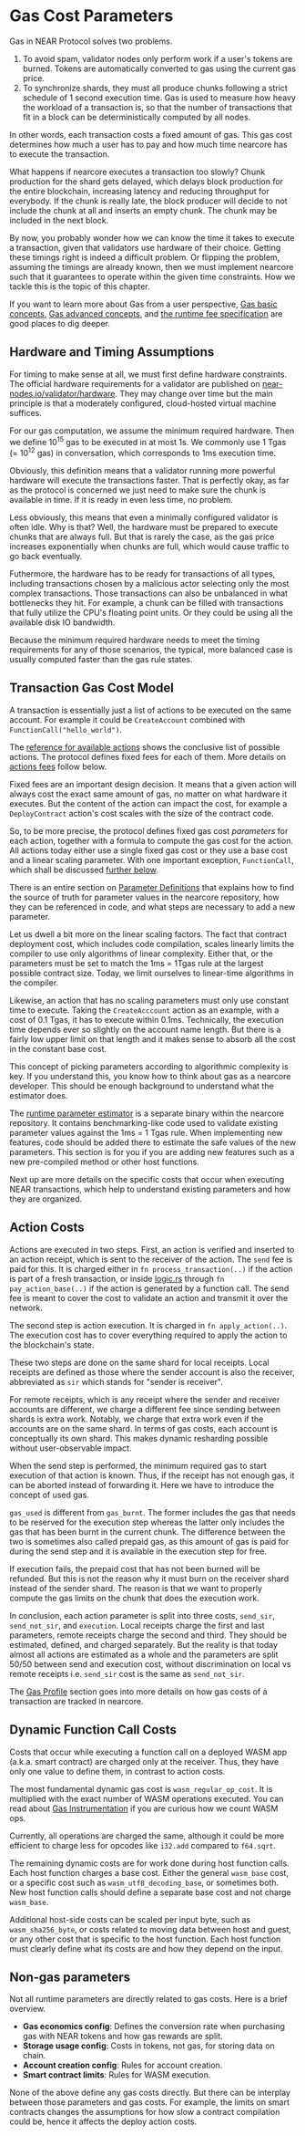 # Gas Cost Parameters

Gas in NEAR Protocol solves two problems.

1. To avoid spam, validator nodes only perform work if a user's tokens are
   burned. Tokens are automatically converted to gas using the current gas
   price.
2. To synchronize shards, they must all produce chunks following a strict
   schedule of 1 second execution time. Gas is used to measure how heavy the
   workload of a transaction is, so that the number of transactions that fit in
   a block can be deterministically computed by all nodes.

In other words, each transaction costs a fixed amount of gas. This gas cost
determines how much a user has to pay and how much time nearcore has to execute
the transaction.

What happens if nearcore executes a transaction too slowly? Chunk production for
the shard gets delayed, which delays block production for the entire blockchain,
increasing latency and reducing throughput for everybody. If the chunk is really
late, the block producer will decide to not include the chunk at all and inserts
an empty chunk. The chunk may be included in the next block.

By now, you probably wonder how we can know the time it takes to execute a
transaction, given that validators use hardware of their choice. Getting these
timings right is indeed a difficult problem. Or flipping the problem, assuming
the timings are already known, then we must implement nearcore such that it
guarantees to operate within the given time constraints. How we tackle this is
the topic of this chapter.

If you want to learn more about Gas from a user perspective, 
[Gas basic concepts](https://docs.near.org/concepts/basics/transactions/gas),
[Gas advanced concepts](https://docs.near.org/concepts/basics/transactions/gas-advanced),
and [the runtime fee specification](https://nomicon.io/RuntimeSpec/Fees/) are
good places to dig deeper.

## Hardware and Timing Assumptions

For timing to make sense at all, we must first define hardware constraints. The
official hardware requirements for a validator are published on
[near-nodes.io/validator/hardware](https://near-nodes.io/validator/hardware). They
may change over time but the main principle is that a moderately configured,
cloud-hosted virtual machine suffices.

For our gas computation, we assume the minimum required hardware. Then we define
10<sup>15</sup> gas to be executed in at most 1s. We commonly use 1 Tgas (=
10<sup>12</sup> gas) in conversation, which corresponds to 1ms execution time.

Obviously, this definition means that a validator running more powerful hardware
will execute the transactions faster. That is perfectly okay, as far as the
protocol is concerned we just need to make sure the chunk is available in time.
If it is ready in even less time, no problem.

Less obviously, this means that even a minimally configured validator is often
idle. Why is that? Well, the hardware must be prepared to execute chunks that
are always full. But that is rarely the case, as the gas price increases
exponentially when chunks are full, which would cause traffic to go back
eventually.

Futhermore, the hardware has to be ready for transactions of all types,
including transactions chosen by a malicious actor selecting only the most
complex transactions. Those transactions can also be unbalanced in what
bottlenecks they hit. For example, a chunk can be filled with transactions that
fully utilize the CPU's floating point units. Or they could be using all the
available disk IO bandwidth.

Because the minimum required hardware needs to meet the timing requirements for
any of those scenarios, the typical, more balanced case is usually computed
faster than the gas rule states.

## Transaction Gas Cost Model

A transaction is essentially just a list of actions to be executed on the same
account. For example it could be `CreateAccount` combined with
`FunctionCall("hello_world")`.

The [reference for available actions](https://nomicon.io/RuntimeSpec/Actions)
shows the conclusive list of possible actions. The protocol defines fixed fees
for each of them. More details on [actions fees](#action-costs) follow below.

Fixed fees are an important design decision. It means that a given action will
always cost the exact same amount of gas, no matter on what hardware it
executes. But the content of the action can impact the cost, for example a
`DeployContract` action's cost scales with the size of the contract code.

So, to be more precise, the protocol defines fixed gas cost *parameters* for
each action, together with a formula to compute the gas cost for the action. All
actions today either use a single fixed gas cost or they use a base cost and a
linear scaling parameter. With one important exception, `FunctionCall`, which
shall be discussed [further below](#fn-call-costs).

There is an entire section on [Parameter Definitions](./parameter_definition.md)
that explains how to find the source of truth for parameter values in the
nearcore repository, how they can be referenced in code, and what steps are
necessary to add a new parameter.

Let us dwell a bit more on the linear scaling factors. The fact that contract
deployment cost, which includes code compilation, scales linearly limits the
compiler to use only algorithms of linear complexity. Either that, or the
parameters must be set to match the 1ms = 1Tgas rule at the largest possible
contract size. Today, we limit ourselves to linear-time algorithms in the
compiler.

Likewise, an action that has no scaling parameters must only use constant time
to execute. Taking the `CreateAcccount` action as an example, with a cost of 0.1
Tgas, it has to execute within 0.1ms. Technically, the execution time depends
ever so slightly on the account name length. But there is a fairly low upper
limit on that length and it makes sense to absorb all the cost in the constant
base cost.

This concept of picking parameters according to algorithmic complexity is key.
If you understand this, you know how to think about gas as a nearcore developer.
This should be enough background to understand what the estimator does.

The [runtime parameter estimator](./estimator.md) is a separate binary within
the nearcore repository. It contains benchmarking-like code used to validate
existing parameter values against the 1ms = 1 Tgas rule. When implementing new
features, code should be added there to estimate the safe values of the new
parameters. This section is for you if you are adding new features such as a new
pre-compiled method or other host functions.

Next up are more details on the specific costs that occur when executing NEAR
transactions, which help to understand existing parameters and how they are
organized.

## Action Costs

Actions are executed in two steps. First, an action is verified and inserted to
an action receipt, which is sent to the receiver of the action. The `send` fee
is paid for this. It is charged either in `fn process_transaction(..)` if the
action is part of a fresh transaction, or inside
[logic.rs](https://github.com/near/nearcore/blob/14b8ae2c7465444c9b672a23b044c00be98f6e34/runtime/near-vm-logic/src/logic.rs)
through `fn pay_action_base(..)` if the action is generated by a function call.
The send fee is meant to cover the cost to validate an action and transmit it
over the network.

The second step is action execution. It is charged in `fn apply_action(..)`.
The execution cost has to cover everything required to apply the action to the
blockchain's state.

These two steps are done on the same shard for local receipts. Local receipts
are defined as those where the sender account is also the receiver, abbreviated
as `sir` which stands for "sender is receiver".

For remote receipts, which is any receipt where the sender and receiver accounts
are different, we charge a different fee since sending between shards is extra
work. Notably, we charge that extra work even if the accounts are on the same
shard. In terms of gas costs, each account is conceptually its own shard. This
makes dynamic resharding possible without user-observable impact.

When the send step is performed, the minimum required gas to start execution of
that action is known. Thus, if the receipt has not enough gas, it can be aborted
instead of forwarding it. Here we have to introduce the concept of used gas.

`gas_used` is different from `gas_burnt`. The former includes the gas that needs
to be reserved for the execution step whereas the latter only includes the gas
that has been burnt in the current chunk. The difference between the two is
sometimes also called prepaid gas, as this amount of gas is paid for during the
send step and it is available in the execution step for free.

If execution fails, the prepaid cost that has not been burned will be refunded.
But this is not the reason why it must burn on the receiver shard instead of the
sender shard. The reason is that we want to properly compute the gas limits on
the chunk that does the execution work.

In conclusion, each action parameter is split into three costs, `send_sir`,
`send_not_sir`, and `execution`. Local receipts charge the first and last
parameters, remote receipts charge the second and third. They should be
estimated, defined, and charged separately. But the reality is that today almost
all actions are estimated as a whole and the parameters are split 50/50 between
send and execution cost, without discrimination on local vs remote receipts
i.e. `send_sir` cost is the same as `send_not_sir`.

The [Gas Profile](./gas_profile.md) section goes into more details on how gas
costs of a transaction are tracked in nearcore.

## Dynamic Function Call Costs
<a name="fn-call-costs"></a>

Costs that occur while executing a function call on a deployed WASM app (a.k.a.
smart contract) are charged only at the receiver. Thus, they have only one value
to define them, in contrast to action costs.

The most fundamental dynamic gas cost is `wasm_regular_op_cost`. It is
multiplied with the exact number of WASM operations executed. You can read about
[Gas Instrumentation](https://nomicon.io/RuntimeSpec/Preparation#gas-instrumentation)
if you are curious how we count WASM ops.

Currently, all operations are charged the same, although it could be more
efficient to charge less for opcodes like `i32.add` compared to `f64.sqrt`.

The remaining dynamic costs are for work done during host function calls. Each
host function charges a base cost. Either the general `wasm_base` cost, or a
specific cost such as `wasm_utf8_decoding_base`, or sometimes both. New host
function calls should define a separate base cost and not charge `wasm_base`.

Additional host-side costs can be scaled per input byte, such as
`wasm_sha256_byte`, or costs related to moving data between host and guest, or
any other cost that is specific to the host function. Each host function must
clearly define what its costs are and how they depend on the input.

## Non-gas parameters

Not all runtime parameters are directly related to gas costs. Here is a brief
overview.

- **Gas economics config**: Defines the conversion rate when purchasing gas with
  NEAR tokens and how gas rewards are split.
- **Storage usage config**: Costs in tokens, not gas, for storing data on chain.
- **Account creation config**: Rules for account creation.
- **Smart contract limits**: Rules for WASM execution.

None of the above define any gas costs directly. But there can be interplay
between those parameters and gas costs. For example, the limits on smart
contracts changes the assumptions for how slow a contract compilation could be,
hence it affects the deploy action costs.
